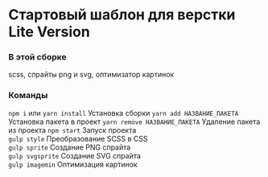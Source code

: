 # Стартовый шаблон для верстки Lite Version

### В этой сборке
scss, спрайты png и svg, оптимизатор картинок

### Команды
`npm i` или `yarn install` Установка сборки
`yarn add НАЗВАНИЕ_ПАКЕТА` Установка пакета в проект
`yarn remove НАЗВАНИЕ_ПАКЕТА` Удаление пакета из проекта
`npm start` Запуск проекта <br>
`gulp style` Преобразование SCSS в CSS <br>
`gulp sprite` Создание PNG спрайта <br>
`gulp svgsprite` Создание SVG спрайта <br>
`gulp imagemin` Оптимизация картинок

